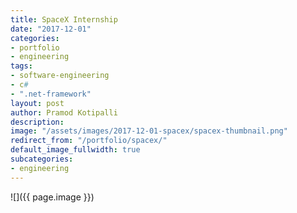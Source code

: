 ```yaml
---
title: SpaceX Internship
date: "2017-12-01"
categories:
- portfolio
- engineering
tags:
- software-engineering
- c#
- ".net-framework"
layout: post
author: Pramod Kotipalli
description: 
image: "/assets/images/2017-12-01-spacex/spacex-thumbnail.png"
redirect_from: "/portfolio/spacex/"
default_image_fullwidth: true
subcategories:
- engineering
---
```


![]({{ page.image }})
